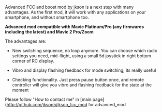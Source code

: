 Advanced FCC and boost mod by jkson is a next step with many advantages. As the first mod, it will work with any applications on your smartphone, and without smartphone too.

**Advanced mod compatible with Mavic Platinum/Pro (any firmwares including the latest) and Mavic 2 Pro/Zoom**

The advantages are:

- New switching sequence, no loop anymore. You can choose which radio settings you need, mid-flight, using a small 5d joystiсk in right bottom corner of RC display.

- Vibro and display flashing feedback for mode switching, its really useful

- Checking functionality. Just press pause button once, and remote controller will give you vibro and flashing feedback for the state at the moment

Please follow "How to contact me" in [main page](http://github.com/jkson5/jkson_fcc_mod for advanced_mod
